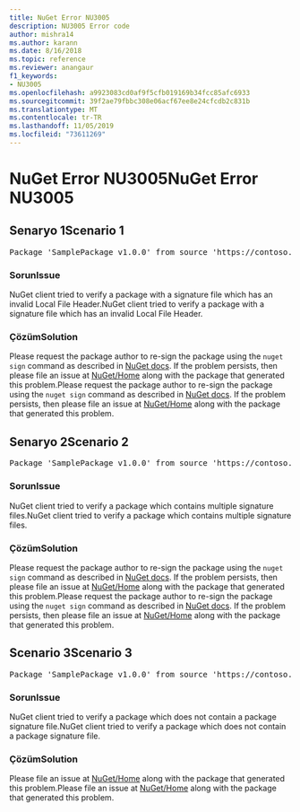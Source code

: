 ```yaml
---
title: NuGet Error NU3005
description: NU3005 Error code
author: mishra14
ms.author: karann
ms.date: 8/16/2018
ms.topic: reference
ms.reviewer: anangaur
f1_keywords:
- NU3005
ms.openlocfilehash: a9923083cd0af9f5cfb019169b34fcc85afc6933
ms.sourcegitcommit: 39f2ae79fbbc308e06acf67ee8e24cfcdb2c831b
ms.translationtype: MT
ms.contentlocale: tr-TR
ms.lasthandoff: 11/05/2019
ms.locfileid: "73611269"
---
```

# <a name="nuget-error-nu3005"></a><span data-ttu-id="0eaec-103">NuGet Error NU3005</span><span class="sxs-lookup"><span data-stu-id="0eaec-103">NuGet Error NU3005</span></span>

## <a name="scenario-1"></a><span data-ttu-id="0eaec-104">Senaryo 1</span><span class="sxs-lookup"><span data-stu-id="0eaec-104">Scenario 1</span></span>

<pre>Package 'SamplePackage v1.0.0' from source 'https://contoso.com/index.json': The package contains an invalid package signature file.</pre>

### <a name="issue"></a><span data-ttu-id="0eaec-105">Sorun</span><span class="sxs-lookup"><span data-stu-id="0eaec-105">Issue</span></span>

<span data-ttu-id="0eaec-106">NuGet client tried to verify a package with a signature file which has an invalid Local File Header.</span><span class="sxs-lookup"><span data-stu-id="0eaec-106">NuGet client tried to verify a package with a signature file which has an invalid Local File Header.</span></span>


### <a name="solution"></a><span data-ttu-id="0eaec-107">Çözüm</span><span class="sxs-lookup"><span data-stu-id="0eaec-107">Solution</span></span>

<span data-ttu-id="0eaec-108">Please request the package author to re-sign the package using the `nuget sign` command as described in [NuGet docs](https://docs.microsoft.com/nuget/create-packages/sign-a-package). If the problem persists, then please file an issue at [NuGet/Home](https://github.com/NuGet/Home/issues) along with the package that generated this problem.</span><span class="sxs-lookup"><span data-stu-id="0eaec-108">Please request the package author to re-sign the package using the `nuget sign` command as described in [NuGet docs](https://docs.microsoft.com/nuget/create-packages/sign-a-package). If the problem persists, then please file an issue at [NuGet/Home](https://github.com/NuGet/Home/issues) along with the package that generated this problem.</span></span>



## <a name="scenario-2"></a><span data-ttu-id="0eaec-109">Senaryo 2</span><span class="sxs-lookup"><span data-stu-id="0eaec-109">Scenario 2</span></span>

<pre>Package 'SamplePackage v1.0.0' from source 'https://contoso.com/index.json': The package contains multiple package signature files.</pre>

### <a name="issue"></a><span data-ttu-id="0eaec-110">Sorun</span><span class="sxs-lookup"><span data-stu-id="0eaec-110">Issue</span></span>

<span data-ttu-id="0eaec-111">NuGet client tried to verify a package which contains multiple signature files.</span><span class="sxs-lookup"><span data-stu-id="0eaec-111">NuGet client tried to verify a package which contains multiple signature files.</span></span>


### <a name="solution"></a><span data-ttu-id="0eaec-112">Çözüm</span><span class="sxs-lookup"><span data-stu-id="0eaec-112">Solution</span></span>

<span data-ttu-id="0eaec-113">Please request the package author to re-sign the package using the `nuget sign` command as described in [NuGet docs](https://docs.microsoft.com/nuget/create-packages/sign-a-package). If the problem persists, then please file an issue at [NuGet/Home](https://github.com/NuGet/Home/issues) along with the package that generated this problem.</span><span class="sxs-lookup"><span data-stu-id="0eaec-113">Please request the package author to re-sign the package using the `nuget sign` command as described in [NuGet docs](https://docs.microsoft.com/nuget/create-packages/sign-a-package). If the problem persists, then please file an issue at [NuGet/Home](https://github.com/NuGet/Home/issues) along with the package that generated this problem.</span></span>



## <a name="scenario-3"></a><span data-ttu-id="0eaec-114">Scenario 3</span><span class="sxs-lookup"><span data-stu-id="0eaec-114">Scenario 3</span></span>

<pre>Package 'SamplePackage v1.0.0' from source 'https://contoso.com/index.json': The package does not contain a valid package signature file.</pre>

### <a name="issue"></a><span data-ttu-id="0eaec-115">Sorun</span><span class="sxs-lookup"><span data-stu-id="0eaec-115">Issue</span></span>

<span data-ttu-id="0eaec-116">NuGet client tried to verify a package which does not contain a package signature file.</span><span class="sxs-lookup"><span data-stu-id="0eaec-116">NuGet client tried to verify a package which does not contain a package signature file.</span></span>


### <a name="solution"></a><span data-ttu-id="0eaec-117">Çözüm</span><span class="sxs-lookup"><span data-stu-id="0eaec-117">Solution</span></span>

<span data-ttu-id="0eaec-118">Please file an issue at [NuGet/Home](https://github.com/NuGet/Home/issues) along with the package that generated this problem.</span><span class="sxs-lookup"><span data-stu-id="0eaec-118">Please file an issue at [NuGet/Home](https://github.com/NuGet/Home/issues) along with the package that generated this problem.</span></span>


